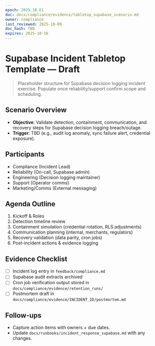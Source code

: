 ```yaml
---
epoch: 2025.10.E1
doc: docs/compliance/evidence/tabletop_supabase_scenario.md
owner: compliance
last_reviewed: 2025-10-09
doc_hash: TBD
expires: 2025-10-16
---
```


# Supabase Incident Tabletop Template — Draft

> Placeholder structure for Supabase decision logging incident exercise. Populate once reliability/support confirm scope and scheduling.

## Scenario Overview

- **Objective**: Validate detection, containment, communication, and recovery steps for Supabase decision logging breach/outage.
- **Trigger**: TBD (e.g., audit log anomaly, sync failure alert, credential exposure).

## Participants

- Compliance (Incident Lead)
- Reliability (On-call, Supabase admin)
- Engineering (Decision logging maintainer)
- Support (Operator comms)
- Marketing/Comms (External messaging)

## Agenda Outline

1. Kickoff & Roles
2. Detection timeline review
3. Containment simulation (credential rotation, RLS adjustments)
4. Communication planning (internal, merchants, regulators)
5. Recovery validation (data parity, cron jobs)
6. Post-incident actions & evidence logging

## Evidence Checklist

- [ ] Incident log entry in `feedback/compliance.md`
- [ ] Supabase audit extracts archived
- [ ] Cron job verification output stored in `docs/compliance/evidence/retention_runs/`
- [ ] Postmortem draft in `docs/compliance/evidence/INCIDENT_ID/postmortem.md`

## Follow-ups

- Capture action items with owners + due dates.
- Update `docs/runbooks/incident_response_supabase.md` with any changes.

